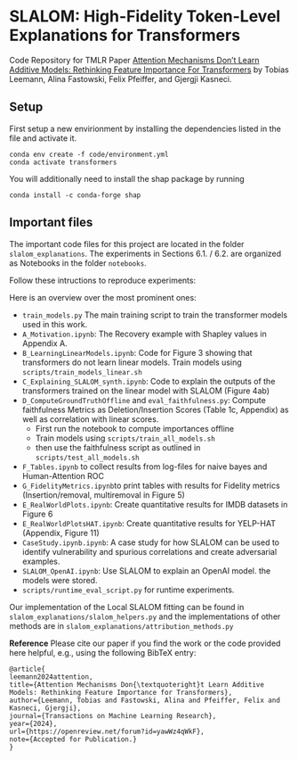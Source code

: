 # SLALOM: High-Fidelity Token-Level Explanations for Transformers

Code Repository for TMLR Paper [Attention Mechanisms Don’t Learn Additive Models: Rethinking Feature Importance For Transformers](https://openreview.net/pdf?id=yawWz4qWkF) by Tobias Leemann, Alina Fastowski, Felix Pfeiffer, and Gjergji Kasneci.

## Setup
First setup a new envirionment by installing the dependencies listed in the file and activate it.

```
conda env create -f code/environment.yml
conda activate transformers
```
You will additionally need to install the shap package by running
```
conda install -c conda-forge shap
```

## Important files

The important code files for this project are located in the folder ```slalom_explanations```.
The experiments in Sections 6.1. / 6.2. are organized as Notebooks in the folder ```notebooks```. 

Follow these intructions to reproduce experiments:

Here is an overview over the most prominent ones:
- ```train_models.py``` The main training script to train the transformer models used in this work.
- ```A_Motivation.ipynb```: The Recovery example with Shapley values in Appendix A.
- ```B_LearningLinearModels.ipynb```: Code for Figure 3 showing that transformers do not learn linear models. Train models using ```scripts/train_models_linear.sh```
- ```C_Explaining_SLALOM_synth.ipynb```: Code to explain the outputs of the transformers trained on the linear model with SLALOM (Figure 4ab)
- ```D_ComputeGroundTruthOffline``` and ```eval_faithfulness.py```: Compute faithfulness Metrics as Deletion/Insertion Scores (Table 1c, Appendix) as well as correlation with linear scores.
    - First run the notebook to compute importances offline
    - Train models using ```scripts/train_all_models.sh```
    - then use the faithfulness script as outlined in ```scripts/test_all_models.sh```
- ```F_Tables.ipynb``` to collect results from log-files for naive bayes and Human-Attention ROC
- ```G_FidelityMetrics.ipynb```to print tables with results for Fidelity metrics (Insertion/removal, multiremoval in Figure 5)
- ```E_RealWorldPlots.ipynb```: Create quantitative results for IMDB datasets in Figure 6
- ```E_RealWorldPlotsHAT.ipynb```: Create quantitative results for YELP-HAT (Appendix, Figure 11)
- ```CaseStudy.ipynb.ipynb```: A case study for how SLALOM can be used to identify vulnerability and spurious correlations and create adversarial examples.
- ```SLALOM_OpenAI.ipynb```: Use SLALOM to explain an OpenAI model.
the models were stored.
- ```scripts/runtime_eval_script.py``` for runtime experiments.


Our implementation of the Local SLALOM fitting can be found in ```slalom_explanations/slalom_helpers.py``` and the implementations of other methods are in ```slalom_explanations/attribution_methods.py```

**Reference**
Please cite our paper if you find the work or the code provided here helpful, e.g., using the following BibTeX entry:
```
@article{
leemann2024attention,
title={Attention Mechanisms Don{\textquoteright}t Learn Additive Models: Rethinking Feature Importance for Transformers},
author={Leemann, Tobias and Fastowski, Alina and Pfeiffer, Felix and Kasneci, Gjergji},
journal={Transactions on Machine Learning Research},
year={2024},
url={https://openreview.net/forum?id=yawWz4qWkF},
note={Accepted for Publication.}
}
```
